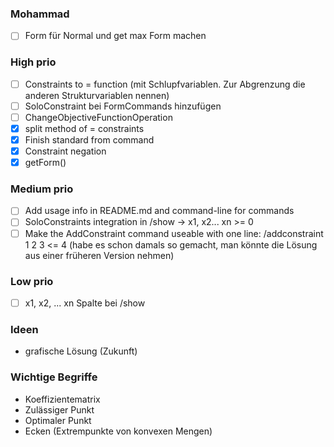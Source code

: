 ### Mohammad
- [ ] Form für Normal und get max Form machen

### High prio
- [ ] Constraints to = function (mit Schlupfvariablen. Zur Abgrenzung die anderen Strukturvariablen nennen)
- [ ] SoloConstraint bei FormCommands hinzufügen
- [ ] ChangeObjectiveFunctionOperation
- [X] split method of = constraints
- [X] Finish standard from command
- [X] Constraint negation
- [X] getForm()

### Medium prio
- [ ] Add usage info in README.md and command-line for commands
- [ ] SoloConstraints integration in /show -> x1, x2... xn >= 0
- [ ] Make the AddConstraint command useable with one line: /addconstraint 1 2 3 <= 4 (habe es schon damals so gemacht, man könnte die Lösung aus einer früheren Version nehmen)

### Low prio
- [ ] x1, x2, ... xn Spalte bei /show


### Ideen
- grafische Lösung (Zukunft)


### Wichtige Begriffe
- Koeffizientematrix
- Zulässiger Punkt
- Optimaler Punkt
- Ecken (Extrempunkte von konvexen Mengen)